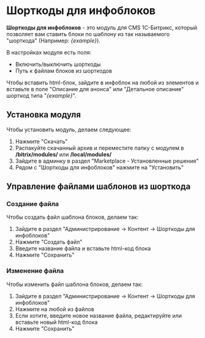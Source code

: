 # Шорткоды для инфоблоков

**Шорткоды для инфоблоков** - это модуль для CMS 1С-Битрикс, который позволяет вам ставить блоки по шаблону из так называемого "шорткода" (Например: *{example}*).

В настройках модуля есть поля:
- Включить/выключить шорткоды
- Путь к файлам блоков из шорткодов

Чтобы вставить html-блок, зайдите в инфоблок на любой из элементов и вставьте в поле "Описание для анонса" или "Детальное описание" шорткод типа "*{example}*".

## Установка модуля

Чтобы установить модуль, делаем следующее:

1. Нажмите "Скачать"
2. Распакуйте скачанный архив и переместите папку с модулем в **/bitrix/modules/** или **/local/modules/** 
3. Зайдите в админку в раздел "Marketplace - Установленные решения"
4. Рядом с "Шорткоды для инфоблоков" нажмите на "Установить"

## Управление файлами шаблонов из шорткода

### Создание файла

Чтобы создать файл шаблона блоков, делаем так:
1. Зайдите в раздел "Администрирование -> Контент -> Шорткоды для инфоблоков"
2. Нажмите "Создать файл"
3. Введите название файла и вставьте html-код блока
4. Нажмите "Сохранить"

### Изменение файла

Чтобы изменить файл шаблона блоков, делаем так:
1. Зайдите в раздел "Администрирование -> Контент -> Шорткоды для инфоблоков"
2. Нажмите на любой из файлов
3. Если хотите, введите новое название файла, редактируйте или вставьте новый html-код блока
4. Нажмите "Сохранить"
